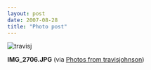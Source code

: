 ```yaml
---
layout: post
date: 2007-08-28
title: "Photo post"
---
```

![travisj](/images/1e2cc17d07ed314e855c1e966b013b610c85a5f9fa9525cdd46ba0db3fc7ff8d.jpg)

<b>IMG_2706.JPG</b> (via <a href="http://www.flickr.com/photos/travisjohnson/1253112876/">Photos from travisjohnson</a>)